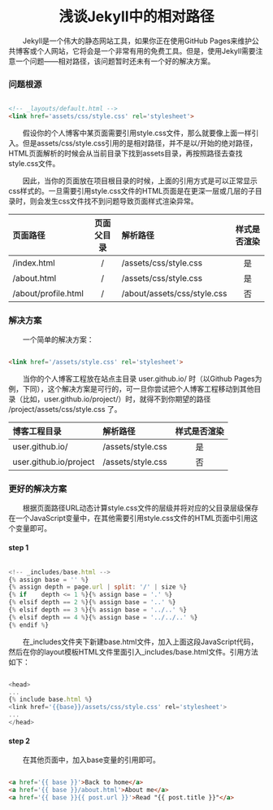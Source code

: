 <center><h1>浅谈Jekyll中的相对路径</h1></center>
&emsp;&emsp;Jekyll是一个伟大的静态网站工具，如果你正在使用GitHub Pages来维护公共博客或个人网站，它将会是一个非常有用的免费工具。但是，使用Jekyll需要注意一个问题——相对路径，该问题暂时还未有一个好的解决方案。

### 问题根源
```html

<!-- _layouts/default.html -->
<link href='assets/css/style.css' rel='stylesheet'>
```

&emsp;&emsp;假设你的个人博客中某页面需要引用style.css文件，那么就要像上面一样引入。但是assets/css/style.css引用的是相对路径，并不是以/开始的绝对路径，HTML页面解析的时候会从当前目录下找到assets目录，再按照路径去查找style.css文件。

&emsp;&emsp;因此，当你的页面放在项目根目录的时候，上面的引用方式是可以正常显示css样式的。一旦需要引用style.css文件的HTML页面是在更深一层或几层的子目录时，则会发生css文件找不到问题导致页面样式渲染异常。

| 页面路径        | 页面父目录     | 解析路径 | 样式是否渲染 |
| :------------- | :-------------: | :------------- | :-------------: |
| /index.html       | /       | /assets/css/style.css | 是 |
| /about.html       | /       | /assets/css/style.css | 是 |
| /about/profile.html       | /       | /about/assets/css/style.css | 否 |

### 解决方案
&emsp;&emsp;一个简单的解决方案：
```html

<link href='/assets/style.css' rel='stylesheet'>
```
&emsp;&emsp;当你的个人博客工程放在站点主目录 user.github.io/ 时（以Github Pages为例，下同），这个解决方案是可行的，可一旦你尝试把个人博客工程移动到其他目录（比如，user.github.io/project/）时，就得不到你期望的路径 /project/assets/css/style.css 了。

| 博客工程目录 | 解析路径     | 样式是否渲染 |
| :------------- | :------------- | :-------------: |
| user.github.io/       | /assets/style.css       | 是 |
| user.github.io/project       | /assets/style.css       | 否 |

### 更好的解决方案
&emsp;&emsp;根据页面路径URL动态计算style.css文件的层级并将对应的父目录层级保存在一个JavaScript变量中，在其他需要引用style.css文件的HTML页面中引用这个变量即可。
#### step 1
```javascript

<!-- _includes/base.html -->
{% assign base = '' %}
{% assign depth = page.url | split: '/' | size %}
{% if    depth <= 1 %}{% assign base = '.' %}
{% elsif depth == 2 %}{% assign base = '..' %}
{% elsif depth == 3 %}{% assign base = '../..' %}
{% elsif depth == 4 %}{% assign base = '../../..' %}
{% endif %}
```
&emsp;&emsp;在_includes文件夹下新建base.html文件，加入上面这段JavaScript代码，然后在你的layout模板HTML文件里面引入_includes/base.html文件。引用方法如下：

```javascript

<head>
...
{% include base.html %}
<link href='{{base}}/assets/css/style.css' rel='stylesheet'>
...
</head>
```
#### step 2
&emsp;&emsp;在其他页面中，加入base变量的引用即可。
```html

<a href='{{ base }}'>Back to home</a>
<a href='{{ base }}/about.html'>About me</a>
<a href='{{ base }}{{ post.url }}'>Read "{{ post.title }}"</a>
```
